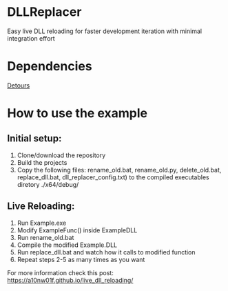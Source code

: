 # DLLReplacer

Easy live DLL reloading for faster development iteration with minimal integration effort


# Dependencies
[Detours](https://github.com/microsoft/Detours)


# How to use the example

## Initial setup:
1. Clone/download the repository
2. Build the projects
3. Copy the following files: 
    rename_old.bat, rename_old.py, delete_old.bat, replace_dll.bat, dll_replacer_config.txt) 
  to the compiled executables diretory 
    ./x64/debug/

## Live Reloading:
1. Run Example.exe
2. Modify ExampleFunc() inside ExampleDLL
3. Run rename_old.bat
4. Compile the modified Example.DLL
5. Run replace_dll.bat and watch how it calls to modified function
6. Repeat steps 2-5 as many times as you want


For more information check this post:
https://a10nw01f.github.io/live_dll_reloading/
